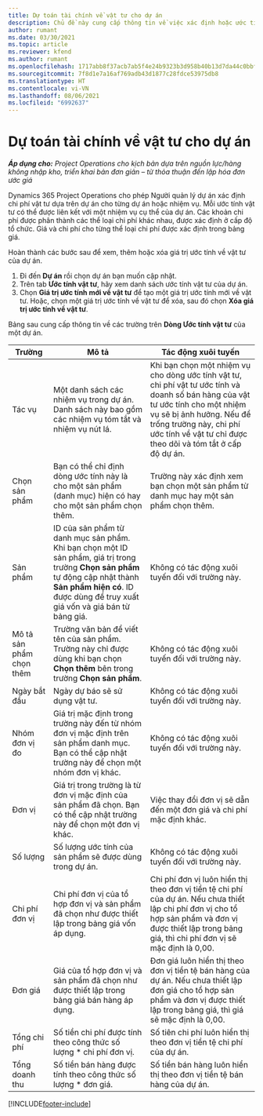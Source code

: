 ```yaml
---
title: Dự toán tài chính về vật tư cho dự án
description: Chủ đề này cung cấp thông tin về việc xác định hoặc ước tính các vật tư dựa trên dự án.
author: rumant
ms.date: 03/30/2021
ms.topic: article
ms.reviewer: kfend
ms.author: rumant
ms.openlocfilehash: 1717abb8f37acb7ab5f4e24b9323b3d958b40b13d7da44c0bbfa88eea28b99ef
ms.sourcegitcommit: 7f8d1e7a16af769adb43d1877c28fdce53975db8
ms.translationtype: HT
ms.contentlocale: vi-VN
ms.lasthandoff: 08/06/2021
ms.locfileid: "6992637"
---
```

# <a name="financial-estimates-for-materials-on-projects"></a>Dự toán tài chính về vật tư cho dự án

_**Áp dụng cho:** Project Operations cho kịch bản dựa trên nguồn lực/hàng không nhập kho, triển khai bản đơn giản – từ thỏa thuận đến lập hóa đơn ước giá_

Dynamics 365 Project Operations cho phép Người quản lý dự án xác định chi phí vật tư dựa trên dự án cho từng dự án hoặc nhiệm vụ. Mỗi ước tính vật tư có thể được liên kết với một nhiệm vụ cụ thể của dự án. Các khoản chi phí được phân thành các thể loại chi phí khác nhau, được xác định ở cấp độ tổ chức. Giá và chi phí cho từng thể loại chi phí được xác định trong bảng giá. 

Hoàn thành các bước sau để xem, thêm hoặc xóa giá trị ước tính về vật tư của dự án.

1. Đi đến **Dự án** rồi chọn dự án bạn muốn cập nhật.
2. Trên tab **Ước tính vật tư**, hãy xem danh sách ước tính vật tư của dự án.
3. Chọn **Giá trị ước tính mới về vật tư** để tạo một giá trị ước tính mới về vật tư. Hoặc, chọn một giá trị ước tính về vật tư để xóa, sau đó chọn **Xóa giá trị ước tính về vật tư**.

Bảng sau cung cấp thông tin về các trường trên **Dòng Ước tính vật tư** của một dự án. 

| **Trường** | **Mô tả** | **Tác động xuôi tuyến** |
| --- | --- | --- |
| Tác vụ | Một danh sách các nhiệm vụ trong dự án. Danh sách này bao gồm các nhiệm vụ tóm tắt và nhiệm vụ nút lá. | Khi bạn chọn một nhiệm vụ cho dòng ước tính vật tư, chi phí vật tư ước tính và doanh số bán hàng của vật tư ước tính cho một nhiệm vụ sẽ bị ảnh hưởng. Nếu để trống trường này, chi phí ước tính về vật tư chỉ được theo dõi và tóm tắt ở cấp độ dự án. |
| Chọn sản phẩm |  Bạn có thể chỉ định dòng ước tính này là cho một sản phẩm (danh mục) hiện có hay cho một sản phẩm chọn thêm. | Trường này xác định xem bạn chọn một sản phẩm từ danh mục hay một sản phẩm chọn thêm. |
| Sản phẩm | ID của sản phẩm từ danh mục sản phẩm. Khi bạn chọn một ID sản phẩm, giá trị trong trường **Chọn sản phẩm** tự động cập nhật thành **Sản phẩm hiện có**. ID được dùng để truy xuất giá vốn và giá bán từ bảng giá. | Không có tác động xuôi tuyến đối với trường này. |
| Mô tả sản phẩm chọn thêm | Trường văn bản để viết tên của sản phẩm. Trường này chỉ được dùng khi bạn chọn **Chọn thêm** bên trong trường **Chọn sản phẩm**.| Không có tác động xuôi tuyến đối với trường này. |
| Ngày bắt đầu | Ngày dự báo sẽ sử dụng vật tư. | Không có tác động xuôi tuyến đối với trường này. |
| Nhóm đơn vị đo | Giá trị mặc định trong trường này đến từ nhóm đơn vị mặc định trên sản phẩm danh mục. Bạn có thể cập nhật trường này để chọn một nhóm đơn vị khác. | Không có tác động xuôi tuyến đối với trường này. |
| Đơn vị | Giá trị trong trường là từ đơn vị mặc định của sản phẩm đã chọn. Bạn có thể cập nhật trường này để chọn một đơn vị khác. | Việc thay đổi đơn vị sẽ dẫn đến một đơn giá và chi phí mặc định khác. |
| Số lượng | Số lượng ước tính của sản phẩm sẽ được dùng trong dự án. | Không có tác động xuôi tuyến đối với trường này. |
| Chi phí đơn vị | Chi phí đơn vị của tổ hợp đơn vị và sản phẩm đã chọn như được thiết lập trong bảng giá vốn áp dụng. | Chi phí đơn vị luôn hiển thị theo đơn vị tiền tệ chi phí của dự án. Nếu chưa thiết lập chi phí đơn vị cho tổ hợp sản phẩm và đơn vị được thiết lập trong bảng giá, thì chi phí đơn vị sẽ mặc định là 0,00. |
| Đơn giá | Giá của tổ hợp đơn vị và sản phẩm đã chọn như được thiết lập trong bảng giá bán hàng áp dụng. | Đơn giá luôn hiển thị theo đơn vị tiền tệ bán hàng của dự án. Nếu chưa thiết lập đơn giá cho tổ hợp sản phẩm và đơn vị được thiết lập trong bảng giá, thì giá sẽ mặc định là 0,00.|
| Tổng chi phí | Số tiền chi phí được tính theo công thức số lượng \* chi phí đơn vị.| Số tiên chi phí luôn hiển thị theo đơn vị tiền tệ chi phí của dự án. |
| Tổng doanh thu | Số tiền bán hàng được tính theo công thức số lượng \* đơn giá. | Số tiền bán hàng luôn hiển thị theo đơn vị tiền tệ bán hàng của dự án. |


[!INCLUDE[footer-include](../includes/footer-banner.md)]
